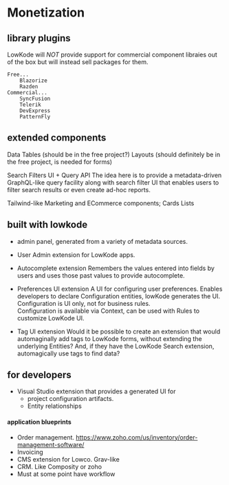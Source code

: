 # Monetization

## library plugins

LowKode will *NOT* provide support for commercial component libraies out of the box but will instead sell packages for them.

	Free...
		Blazorize
		Razden
	Commercial...
		SyncFusion
		Telerik
		DevExpress
		PatternFly

## extended components
Data Tables (should be in the free project?)
Layouts (should definitely be in the free project, is needed for forms)

Search Filters UI + Query API 
	The idea here is to provide a metadata-driven GraphQL-like query facility along with search filter UI that enables users to 
	filter search results or even create ad-hoc reports.

Tailwind-like Marketing and ECommerce components; 
Cards
Lists

## built with lowkode
- admin panel, generated from a variety of metadata sources.

- User Admin extension for LowKode apps.

- Autocomplete extension
	Remembers the values entered into fields by users and uses those past values to provide autocomplete.

- Preferences UI extension
	A UI for configuring user preferences.
	Enables developers to declare Configuration entities, lowKode generates the UI. 
	Configuration is UI only, not for business rules.  
	Configuration is available via Context, can be used with Rules to customize LowKode UI.

- Tag UI extension
	Would it be possible to create an extension that would automaginally add tags to 
	LowKode forms, without extending the underlying Entities? 
	And, if they have the LowKode Search extension, automagically use tags to find data?

## for developers
- Visual Studio extension that provides a generated UI for 
	- project configuration artifacts.
	- Entity relationships

#### application blueprints
- Order management. https://www.zoho.com/us/inventory/order-management-software/
- Invoicing
- CMS extension for Lowco.  Grav-like
- CRM.  Like Composity or zoho
- Must at some point have workflow 


